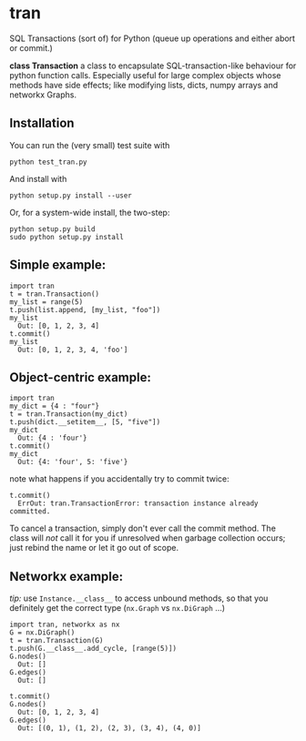 tran
====

SQL Transactions (sort of) for Python (queue up operations and either abort or commit.)

**class Transaction**
a class to encapsulate SQL-transaction-like behaviour for python function calls. Especially useful for large complex objects whose methods have side effects; like modifying lists, dicts, numpy arrays and networkx Graphs.

Installation
------------
You can run the (very small) test suite with

    python test_tran.py

And install with

    python setup.py install --user

Or, for a system-wide install, the two-step:

    python setup.py build
    sudo python setup.py install

Simple example:
---------------

    import tran
    t = tran.Transaction()
    my_list = range(5)
    t.push(list.append, [my_list, "foo"])
    my_list
      Out: [0, 1, 2, 3, 4]
    t.commit()
    my_list
      Out: [0, 1, 2, 3, 4, 'foo']

Object-centric example:
-----------------------

    import tran
    my_dict = {4 : "four"}
    t = tran.Transaction(my_dict)
    t.push(dict.__setitem__, [5, "five"])
    my_dict
      Out: {4 : 'four'}
    t.commit()
    my_dict
      Out: {4: 'four', 5: 'five'}
    

note what happens if you accidentally try to commit twice:

    t.commit()
      ErrOut: tran.TransactionError: transaction instance already committed.

To cancel a transaction, simply don't ever call the commit method. The class will *not* call it for you if unresolved when garbage collection occurs; just rebind the name or let it go out of scope.

Networkx example:
-----------------

*tip:* use `Instance.__class__` to access unbound methods, so that you definitely get the correct type (`nx.Graph` vs `nx.DiGraph` ...)

    import tran, networkx as nx
    G = nx.DiGraph()
    t = tran.Transaction(G)
    t.push(G.__class__.add_cycle, [range(5)])
    G.nodes()
      Out: []
    G.edges()
      Out: []
    
    t.commit()
    G.nodes()
      Out: [0, 1, 2, 3, 4]
    G.edges()
      Out: [(0, 1), (1, 2), (2, 3), (3, 4), (4, 0)]
